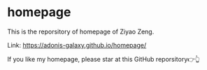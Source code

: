 # homepage
This is the reporsitory of homepage of Ziyao Zeng.

Link: https://adonis-galaxy.github.io/homepage/

If you like my homepage, please star at this GitHub reporsitory👉👆
